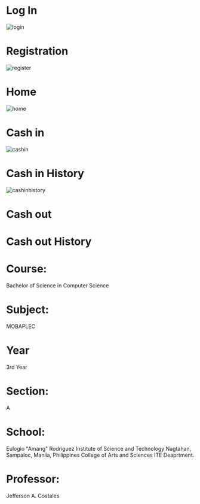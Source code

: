 # Log In
![login](https://user-images.githubusercontent.com/81355022/179338905-5f37cd83-5abd-408a-ac3b-78387a191abe.jpg)
# Registration
![register](https://user-images.githubusercontent.com/81355022/179339006-c98d6b62-2938-4e32-a0a3-baa4b0bc2309.jpg)
# Home
![home](https://user-images.githubusercontent.com/81355022/179339311-48d5ef20-961c-478f-8dab-b41749efff4e.jpg)
# Cash in
![cashin](https://user-images.githubusercontent.com/81355022/179339307-c32877c6-af2d-4fb6-bb68-508443118f90.jpg)
# Cash in History
![cashinhistory](https://user-images.githubusercontent.com/81355022/179339309-a3695137-aca5-40f1-84f8-2b0857c560a6.jpg)
# Cash out

# Cash out History










# Course:
Bachelor of Science in Computer Science
# Subject:
MOBAPLEC
# Year
3rd Year
# Section:
A
# School:
 Eulogio "Amang" Rodriguez Institute of Science and Technology
 Nagtahan, Sampaloc, Manila, Philippines
 College of Arts and Sciences
 ITE Deaprtment.
 # Professor:
 Jefferson A. Costales



 
 
 
 
 

